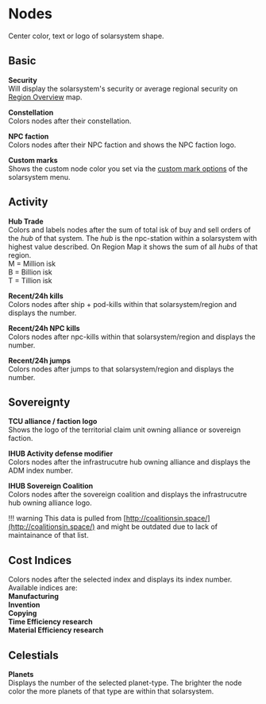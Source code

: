 # Nodes
Center color, text or logo of solarsystem shape.

## Basic
**Security**<br>
Will display the solarsystem's security or average regional security on [Region Overview](https://eveeye.readthedocs.io/en/latest/map/layout/) map.

**Constellation**<br>
Colors nodes after their constellation.

**NPC faction**<br>
Colors nodes after their NPC faction and shows the NPC faction logo.

**Custom marks**<br>
Shows the custom node color you set via the [custom mark options](https://eveeye.readthedocs.io/en/latest/sharing/custom-marks/) of the solarsystem menu.

## Activity
**Hub Trade**<br>
Colors and labels nodes after the sum of total isk of buy and sell orders of the *hub* of that system. The *hub* is the npc-station within a solarsystem with highest value described.  On Region Map it shows the sum of all *hubs* of that region.<br>
M = Million isk<br>
B = Billion isk<br>
T = Tillion isk

**Recent/24h kills**<br>
Colors nodes after ship + pod-kills within that solarsystem/region and displays the number. 

**Recent/24h NPC kills**<br>
Colors nodes after npc-kills within that solarsystem/region and displays the number.

**Recent/24h jumps**<br>
Colors nodes after jumps to that solarsystem/region and displays the number. 

## Sovereignty
**TCU alliance / faction logo**<br>
Shows the logo of the territorial claim unit owning alliance or sovereign faction.

**IHUB Activity defense modifier**<br>
Colors nodes after the infrastrucutre hub owning alliance and displays the ADM index number.

**IHUB Sovereign Coalition**<br>
Colors nodes after the sovereign coalition and displays the infrastrucutre hub owning alliance logo.

!!! warning
    This data is pulled from [http://coalitionsin.space/](http://coalitionsin.space/) and might be outdated due to lack of maintainance of that list.

## Cost Indices
Colors nodes after the selected index and displays its index number. Available indices are:<br>
**Manufacturing<br>
Invention<br>
Copying<br>
Time Efficiency research<br>
Material Efficiency research**

## Celestials
**Planets**<br>
Displays the number of the selected planet-type. The brighter the node color the more planets of that type are within that solarsystem.
<!--stackedit_data:
eyJoaXN0b3J5IjpbODA5MjI5OTg4LDE2NTUzOTYwNTMsMTc1Mj
g0MjUwMywtMTA3MjkwNzM0NiwtMTYzMjIzNjMyNiwxNzcxOTQ5
MzQ2LDE1OTczOTQyMzddfQ==
-->
